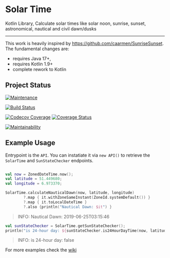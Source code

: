 # Solar Time
Kotlin Library, Calculate solar times like solar noon, sunrise, sunset, astronomical, nautical and civil dawn/dusks

---

This work is heavily inspired by https://github.com/caarmen/SunriseSunset. The fundamental changes are:

* requires Java 17+,
* requires Kotlin 1.9+
* complete rework to Kotlin

## Project Status

[![Maintenance](https://img.shields.io/maintenance/yes/2024.svg)](https://github.com/sknull/solar-time)

[![Build Status](https://travis-ci.org/sknull/solar-time.svg?branch=main)](https://travis-ci.org/sknull/solar-time)

[![Codecov Coverage](https://codecov.io/gh/sknull/solar-time/branch/master/graph/badge.svg)](https://codecov.io/gh/sknull/solar-time)
[![Coverage Status](https://coveralls.io/repos/github/sknull/solar-time/badge.svg?branch=master&kill_cache=1)](https://coveralls.io/github/sknull/solar-time?branch=master)

[![Maintainability](https://api.codeclimate.com/v1/badges/7bebabb71ca31cf2aa8d/maintainability)](https://codeclimate.com/github/sknull/solar-time/maintainability)

## Example Usage

Entrypoint is the `API`. You can instatiate it via `new API()` to retrieve the `SolarTime` and `SunStateChecker` endpoints.

```kotlin

val now = ZonedDateTime.now();
val latitude = 51.449680;
val longitude = 6.973370;

SolarTime.calculateNauticalDawn(now, latitude, longitude)
        ?.map { it.withZoneSameInstant(ZoneId.systemDefault()) }
        ?.map { it.toLocalDateTime }
        ?.also {println("Nautical Dawn: $it") }
```

> INFO: Nautical Dawn: 2019-06-25T03:15:46

```kotlin
val sunStateChecker = SolarTime.getSunStateChecker();
println("is 24-hour day: ${sunStateChecker.is24HourDayTime(now, latitude, longitude)}")
```

> INFO: is 24-hour day: false

For more examples check the [wiki](https://github.com/sknull/solar-time/wiki/Examples)
